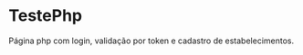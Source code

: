 # TestePhp
Página php com login, validação por token e cadastro de estabelecimentos.
[](https://github.com/carolineregalin/TestePhp/blob/master/logincadastraki.PNG)
